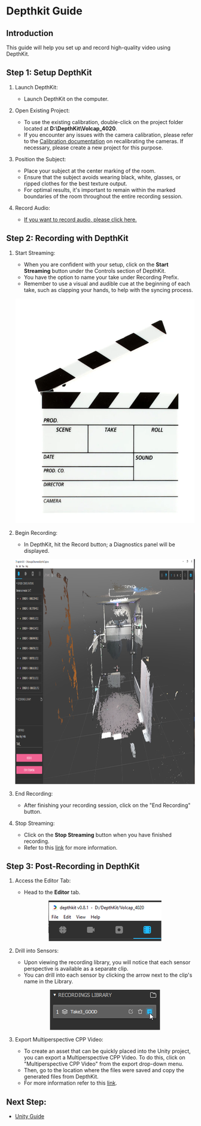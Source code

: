 # Depthkit Guide

## Introduction
This guide will help you set up and record high-quality video using DepthKit.

## Step 1: Setup DepthKit
1. Launch DepthKit:
   - Launch DepthKit on the computer.

2. Open Existing Project:
   - To use the existing calibration, double-click on the project folder located at **D:\DepthKit\Volcap_4020**.
   - If you encounter any issues with the camera calibration, please refer to the [Calibration documentation](https://docs.depthkit.tv/docs/calibration) on recalibrating the cameras. If necessary, please create a new project for this purpose.

3. Position the Subject:
   - Place your subject at the center marking of the room.
   - Ensure that the subject avoids wearing black, white, glasses, or ripped clothes for the best texture output.
   - For optimal results, it's important to remain within the marked boundaries of the room throughout the entire recording session.

4. Record Audio:
   - [If you want to record audio, please click here.](reaper.md)

## Step 2: Recording with DepthKit
1. Start Streaming:
   - When you are confident with your setup, click on the **Start Streaming** button under the Controls section of DepthKit.
   - You have the option to name your take under Recording Prefix.
   - Remember to use a visual and audible cue at the beginning of each take, such as clapping your hands, to help with the syncing process.
   <p align="center">
     <img src="../images/DK/cue.PNG" width="600" height="600" alt="Open Device">
   </p>

2. Begin Recording:
   - In DepthKit, hit the Record button; a Diagnostics panel will be displayed.
   <p align="center">
     <img src="../images/DK/main.PNG" width="1000" height="600" alt="Open Device"></p>

3. End Recording:
   - After finishing your recording session, click on the "End Recording" button.

4. Stop Streaming:
   - Click on the **Stop Streaming** button when you have finished recording.
   - Refer to this [link](https://docs.depthkit.tv/docs/studio-recording) for more information.

## Step 3: Post-Recording in DepthKit
1. Access the Editor Tab:
   - Head to the **Editor** tab.
   <p align="center">
     <img src="../images/DK/library.PNG" width="302" height="108" alt="Open Device"></p>

2. Drill into Sensors:
   - Upon viewing the recording library, you will notice that each sensor perspective is available as a separate clip.
   - You can drill into each sensor by clicking the arrow next to the clip's name in the Library.
   <p align="center">
     <img src="../images/DK/sensor.png" width="294" height="107" alt="Open Device"></p>

3. Export Multiperspective CPP Video:
   - To create an asset that can be quickly placed into the Unity project, you can export a Multiperspective CPP Video. To do this, click on "Multiperspective CPP Video" from the export drop-down menu.
   - Then, go to the location where the files were saved and copy the generated files from DepthKit.
   - For more information refer to this [link](https://docs.depthkit.tv/docs/exporting).

## Next Step:
- [Unity Guide](unity.md) 
